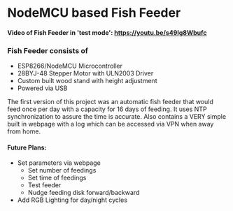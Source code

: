 # NodeMCU based Fish Feeder

#### Video of Fish Feeder in 'test mode': https://youtu.be/s49Ig8Wbufc

### Fish Feeder consists of
* ESP8266/NodeMCU Microcontroller
* 28BYJ-48 Stepper Motor with ULN2003 Driver
* Custom built wood stand with height adjustment
* Powered via USB

The first version of this project was an automatic fish feeder that would feed once per day with a capacity for 16 days of feeding.  It uses NTP synchronization to assure the time is accurate.  Also contains a VERY simple built in webpage with a log which can be accessed via VPN when away from home.  

#### Future Plans:
* Set parameters via webpage
  * Set number of feedings
  * Set time of feedings
  * Test feeder
  * Nudge feeding disk forward/backward
* Add RGB Lighting for day/night cycles
